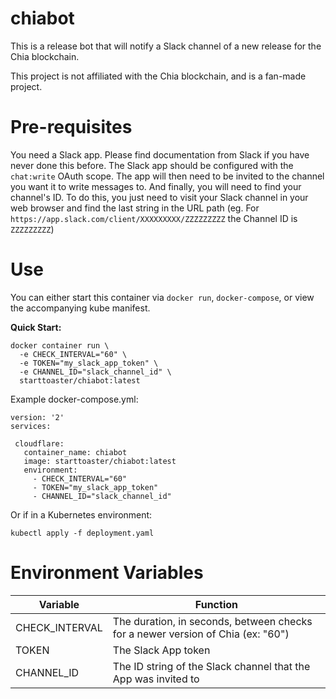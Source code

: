 # chiabot

This is a release bot that will notify a Slack channel of a new release for the Chia blockchain.

This project is not affiliated with the Chia blockchain, and is a fan-made project.

# Pre-requisites

You need a Slack app. Please find documentation from Slack if you have never done this before. The Slack app should be configured with the `chat:write` OAuth scope.
The app will then need to be invited to the channel you want it to write messages to.
And finally, you will need to find your channel's ID. To do this, you just need to visit your Slack channel in your web browser and find the last string in the URL path (eg. For `https://app.slack.com/client/XXXXXXXXX/ZZZZZZZZZ` the Channel ID is `ZZZZZZZZZ`)

# Use

You can either start this container via `docker run`, `docker-compose`, or view the accompanying kube manifest. 

**Quick Start:** 
```
docker container run \
  -e CHECK_INTERVAL="60" \
  -e TOKEN="my_slack_app_token" \
  -e CHANNEL_ID="slack_channel_id" \
  starttoaster/chiabot:latest
```

Example docker-compose.yml:

```
version: '2'
services:

 cloudflare:
   container_name: chiabot
   image: starttoaster/chiabot:latest
   environment:
     - CHECK_INTERVAL="60"
     - TOKEN="my_slack_app_token"
     - CHANNEL_ID="slack_channel_id"
```

Or if in a Kubernetes environment:

```
kubectl apply -f deployment.yaml
```

# Environment Variables

| Variable | Function |
| ---- | ---- | 
|  CHECK_INTERVAL | The duration, in seconds, between checks for a newer version of Chia (ex: "60") | 
|  TOKEN | The Slack App token | 
|  CHANNEL_ID | The ID string of the Slack channel that the App was invited to | 